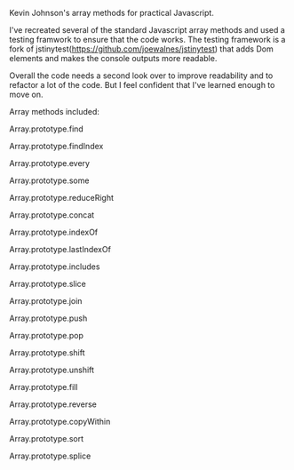 Kevin Johnson's array methods for practical Javascript.

I've recreated several of the standard Javascript array methods and used a testing framwork to ensure that the code works. 
The testing framework is a fork of jstinytest(https://github.com/joewalnes/jstinytest) that adds Dom elements and makes the console outputs more readable.

Overall the code needs a second look over to improve readability and to refactor a lot of the code. But I feel confident that I've learned enough to move on.

Array methods included:

Array.prototype.find

Array.prototype.findIndex

Array.prototype.every

Array.prototype.some

Array.prototype.reduceRight

Array.prototype.concat

Array.prototype.indexOf

Array.prototype.lastIndexOf

Array.prototype.includes

Array.prototype.slice

Array.prototype.join

Array.prototype.push

Array.prototype.pop

Array.prototype.shift

Array.prototype.unshift

Array.prototype.fill

Array.prototype.reverse

Array.prototype.copyWithin

Array.prototype.sort

Array.prototype.splice
